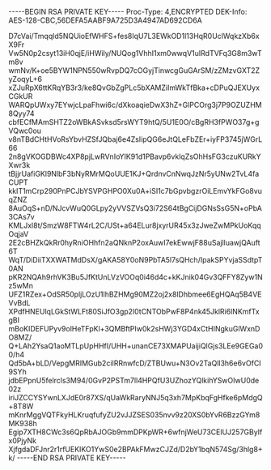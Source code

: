 -----BEGIN RSA PRIVATE KEY-----
Proc-Type: 4,ENCRYPTED
DEK-Info: AES-128-CBC,56DEFA5AABF9A725D3A4947AD692CD6A

D7cVai/Tmqqld5NQUioEfWHFS+fes8IqU7L3EWkOD1l13HqR0UclWqkzXb6xX9Fr
Vw5N0p2csyt13iH0qjE/iHWily/NUQog1VhhI1xm0wwqV1uIRdTVFq3G8m3wTm8v
wmNv/K+oe5BYW1NPN550wRvpDQ7cOGyjTinwcgGuGArSM/zZMzvGXT2ZyZoqyL+6
xZJuRpX6ttKRqYB3r3/ke8QvGbZgPLc5bXAMZiImWkTfBka+cDPuQJEXUyxCGkUR
WARQpUWxy7EYwjcLpaFhwi6c/dXkoaqieDwX3hZ+GlPCOrg3j7P9OZUZHM8Qyy74
cbfECfMAmSHTZ2oWBkASvksd5rsWYT9htQ/5U1E0O/cBgRH3fPWO37g+gVQwc0ou
v8nTBdCHtHVoRsYbvHZSfJQbaj6e4ZsIipQG6eJtQLeFbZEr+iyFP3745jWGrL66
2n8gVKOGDBWc4XP8pjLwRVnIoYIK91d1PBavp6vklqZsOhHsFG3czuKURkYXwr3k
tBjjrUafiGKl9NlbF3bNyRMrMQoUUE1KJ+QrdnvCnNwqJzNr5yUNw2TvL4faCUPT
kkIT1mCrp290PnPCJbYSVPGHPO0Xu0A+iSI1c7bGpvbgzrOiLEmvYkFGo8vuqZNZ
8AuOqS+nD/NJcvWuQ0GLpy2yVVSZVsQ3i72S64tBgCijDGNsSsG5N+oPbA3CAs7v
KMLJxl8t/SmzW8FTW4rL2C/USt+a64ELur8jxyrUR45x3zJweZwMPkUoKqqOqjaV
2E2cBHZkQkRr0hyRniOHhfn2aQNknP2oxAuwI7ekEwwjF88uSajlluawjQAuft6T
WqT/DiDiiTXXWATMdDsX/gAKA58Y0oN9PbTA5l7sQHch/IpakSPYvjaSSdtpT0AN
pKR2NQAh9rhVK3Bu5JfKtUnLVzVOOq0i46d4c+kKJnik04Gv3QFFY8Zyw1Nz5wMn
UFZ1RZex+OdSR50pljLOzU1lhBZHMg90MZ2oj2x8lDhbmee6EgHQAq5B4VEVvBdL
XPdfHNEUlqLGkStWLFt80SiJfO3gp2l0tCNTObPwF8P4nk45JklRi6lNKmfTxgBI
mBoKIDEFUPyv9olHeTFpKl+3QMBftPIw0k2sHWj3YGD4xCtHINgkuGlWxnDO8MZ/
Q+LAh2YsaQ1aoMTLpUpHHfI/UHH+unanCE73XMAPUaijiQlGjs3LEe9GEGa00/h4
Qd5bA+bLD/VepgMRIMGub2ciIRRnwfcD/ZTBUwu+N3Ov2TaQll3h6e6vOfCI9SYh
jdbEPpnU5felrcls3M94/0GvP2PSTm7ll4HPQfU3UZhozYQlkihYSwOIwU0de02z
iriJZCCYSYwnLXJdE0r87XS/qUaWkRaryNNJ5q3xh7MpKbqFgHfke6pMdgQ+8T8W
mKnrMggVQTFkyHLKruqfufyZU2vJJZSES035nvv9z20XS0bYvR6BzzGYm8MK938h
Egip7XTH8CWc3s6QpRbAJOGb9mmDPKpWR+6wfnjWeU73CElUJ257GByIfx0PjyNk
XjfgdaDFJnr2r1rfUEKIKO1YwS0e2BPAkFMwzCJZd/D2bY1bqN574Sg/3hlg8+k/
-----END RSA PRIVATE KEY-----
